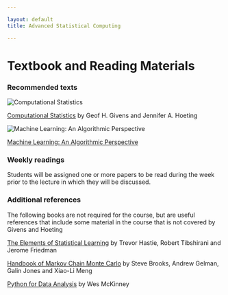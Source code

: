 ```yaml
---

layout: default
title: Advanced Statistical Computing

---
```


# Textbook and Reading Materials

### Recommended texts

![Computational Statistics](http://www.stat.colostate.edu/computationalstatistics/cover.Ed2.gif)

[Computational Statistics](http://www.stat.colostate.edu/computationalstatistics/) by Geof H. Givens and Jennifer A. Hoeting

![Machine Learning: An Algorithmic Perspective](https://seat.massey.ac.nz/personal/s.r.marsland/Images/K18981_cover.jpg)

[Machine Learning: An Algorithmic Perspective](https://www.amazon.com/Machine-Learning-Algorithmic-Perspective-Recognition/dp/1466583282/ref=pd_lpo_sbs_14_img_0?_encoding=UTF8&psc=1&refRID=TB84Y9EAQRXACFWAXT3X)

### Weekly readings

Students will be assigned one or more papers to be read during the week prior to the lecture in which they will be discussed.

### Additional references

The following books are not required for the course, but are useful references that include some material in the course that is not covered by Givens and Hoeting

[The Elements of Statistical Learning](http://www-stat.stanford.edu/~tibs/ElemStatLearn/) by Trevor Hastie, Robert Tibshirani and Jerome Friedman

[Handbook of Markov Chain Monte Carlo](http://www.amazon.com/Handbook-Chapman-Handbooks-Statistical-Methods/dp/1420079417) by Steve Brooks, Andrew Gelman, Galin Jones and Xiao-Li Meng

[Python for Data Analysis](http://shop.oreilly.com/product/0636920023784.do?code=WKDATASC) by Wes McKinney
